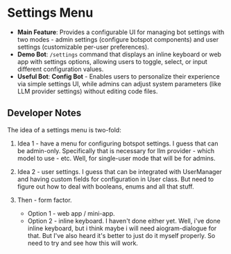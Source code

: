 # Settings Menu

- **Main Feature**: Provides a configurable UI for managing bot settings with two modes - admin settings (configure botspot components) and user settings (customizable per-user preferences).
- **Demo Bot**: `/settings` command that displays an inline keyboard or web app with settings options, allowing users to toggle, select, or input different configuration values.
- **Useful Bot**: **Config Bot** - Enables users to personalize their experience via simple settings UI, while admins can adjust system parameters (like LLM provider settings) without editing code files.

## Developer Notes

The idea of a settings menu is two-fold:

1) Idea 1 - have a menu for configuring botspot settings. I guess that can be admin-only. Specifically that is necessary for llm provider - which model to use - etc. Well, for single-user mode that will be for admins.

2) Idea 2 - user settings. I guess that can be integrated with UserManager and having custom fields for configuration in User class. But need to figure out how to deal with booleans, enums and all that stuff.

3) Then - form factor.
    - Option 1 - web app / mini-app.
    - Option 2 - inline keyboard. I haven't done either yet. Well, i've done inline keyboard, but i think maybe i will need aiogram-dialogue for that. But I've also heard it's better to just do it myself properly. So need to try and see how this will work.
